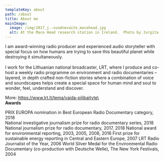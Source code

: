 ```yaml
---
templateKey: about
path: /about
title: About me
mainImage:
  image: /img/2017_j.-ovadnevaite_macehead.jpg
  alt: At the Mace Head research station in Ireland.  Photo by Jurgita Ovadnevaitė
---
```

I am award-winning radio producer and experienced audio storyteller with special focus on how humans are trying to save this beautiful planet while destroying it simultaneously.\
\
I work for the Lithuanian national broadcaster, LRT, where I produce and co-host a weekly radio programme on environment and radio documentaries – layered, in depth crafted non-fiction stories where a combination of voice and soundscapes helps create a special space for human mind and soul to wonder, feel, understand and discover.

More: https://www.lrt.lt/tema/vaida-pilibaityte\
\
**Awards** 

PRIX EUROPA nomination in Best European Radio Documentary category, 2018\
National investigative journalism prize for radio documentary series, 2018
National journalism prize for radio documentary, 2017, 2018
National award for environmental reporting, 2003, 2005, 2008, 2016
First prize for sustainable energy reporting in Central and Eastern Europe, 2007
LRT Radio Journalist of the Year, 2006
World Silver Medal for the Environmental Radio Documentary (co-production with Deutsche Welle), The New York Festivals, 2004